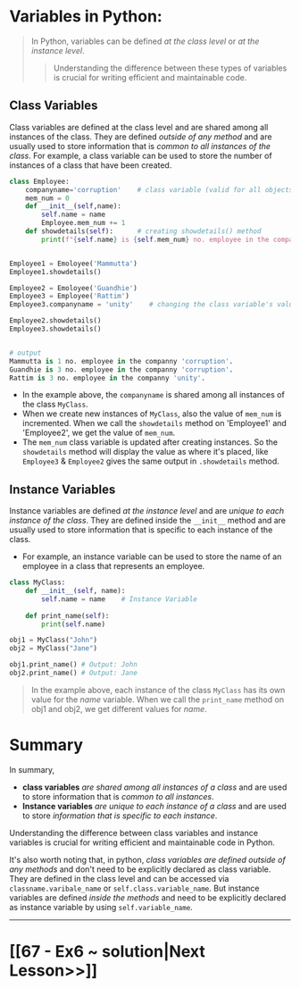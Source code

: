# Variables in Python:
>In Python, variables can be defined _at the class level_ or _at the instance level_. 
>>Understanding the difference between these types of variables is crucial for writing efficient and maintainable code.

## Class Variables
Class variables are defined at the class level and are shared among all instances of the class. 
They are defined _outside of any method_ and are usually used to store information that is _common to all instances of the class_. 
For example, a class variable can be used to store the number of instances of a class that have been created.

```python
class Employee:
	companyname='corruption'    # class variable (valid for all objects/instances)
	mem_num = 0
	def __init__(self,name):
		self.name = name
		Employee.mem_num += 1
	def showdetails(self):      # creating showdetails() method
		print(f"{self.name} is {self.mem_num} no. employee in the companny '{self.companyname}'")


Employee1 = Emoloyee('Mammutta')
Employee1.showdetails()

Employee2 = Emoloyee('Guandhie')
Employee3 = Employee('Rattim')
Employee3.companyname = 'unity'    # changing the class variable's value only for this instance.

Employee2.showdetails()
Employee3.showdetails()


# output
Mammutta is 1 no. employee in the companny 'corruption'.
Guandhie is 3 no. employee in the companny 'corruption'.
Rattim is 3 no. employee in the companny 'unity'.
```

- In the example above, the `companyname` is shared among all instances of the class `MyClass`. 
- When we create new instances of `MyClass`, also the value of `mem_num` is incremented. 
	 When we call the `showdetails` method on 'Employee1' and 'Employee2', we get the value of `mem_num`.
- The `mem_num` class variable is updated after creating instances. 
	So the `showdetails` method will display the value as where it's placed, like `Employee3` & `Employee2` gives the same output in `.showdetails` method.

## Instance Variables
Instance variables are defined _at the instance level_ and are _unique to each instance of the class_. They are defined inside the `__init__` method and are usually used to store information that is specific to each instance of the class. 
- For example, an instance variable can be used to store the name of an employee in a class that represents an employee.

```python
class MyClass:
    def __init__(self, name):
        self.name = name    # Instance Variable
        
    def print_name(self):
        print(self.name)

obj1 = MyClass("John")
obj2 = MyClass("Jane")

obj1.print_name() # Output: John
obj2.print_name() # Output: Jane
```

>In the example above, each instance of the class `MyClass` has its own value for the _name_ variable. 
>When we call the `print_name` method on obj1 and obj2, we get different values for _name_.


# Summary
In summary, 
- __class variables__ _are shared among all instances of a class_ and are used to store information that is _common to all instances_. 
- __Instance variables__ _are unique to each instance of a class_ and are used to store _information that is specific to each instance_.

Understanding the difference between class variables and instance variables is crucial for writing efficient and maintainable code in Python.

It's also worth noting that, in python, _class variables are defined outside of any methods_ and don't need to be explicitly declared as class variable. They are defined in the class level and can be accessed via `classname.varibale_name` or `self.class.variable_name`. 
But instance variables are defined _inside the methods_ and need to be explicitly declared as instance variable by using `self.variable_name`.

---
# [[67 - Ex6 ~ solution|Next Lesson>>]]